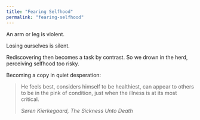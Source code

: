 ```yaml
---
title: "Fearing Selfhood"
permalink: "fearing-selfhood"
---
```


An arm or leg is violent.

Losing ourselves is silent.

Rediscovering then becomes a task by contrast. So we drown in the herd, perceiving selfhood too risky.

Becoming a copy in quiet desperation:

> He feels best, considers himself to be healthiest, can appear to others to be in the pink of condition, just when the illness is at its most critical.
> 
> <cite>Søren Kierkegaard, *The Sickness Unto Death*</cite>
